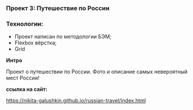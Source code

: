 ### Проект 3: Путешествие по России

### Технологии:
* Проект написан по методологии БЭМ;
* Flexbox вёрстка;
* Grid 

**Интро**

Проект о путешествии по России.
Фото и описание самых невероятный мест России!

**ссылка на сайт:**

https://nikita-galushkin.github.io/russian-travel/index.html
